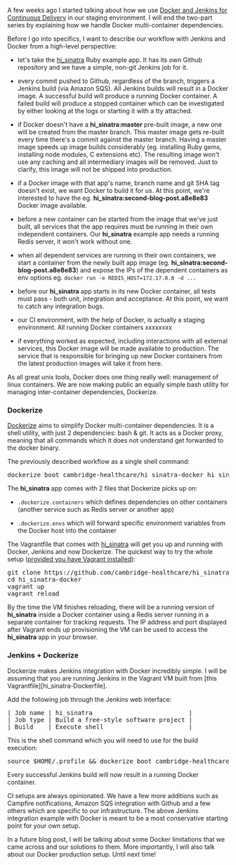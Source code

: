 A few weeks ago I started talking about how we use [Docker and Jenkins
for Continuous Delivery][part1] in our staging environment. I will end
the two-part series by explaining how we handle Docker multi-container
dependencies.

Before I go into specifics, I want to describe our workflow with
Jenkins and Docker from a high-level perspective:

* let's take the [hi_sinatra][hi_sinatra-docker] Ruby example app. It
  has its own Github repository and we have a simple, non-git Jenkins
job for it.

* every commit pushed to Github, regardless of the branch, triggers a
  Jenkins build (via Amazon SQS). All Jenkins builds will result in a
Docker image. A successful build will produce a running Docker
container. A failed build will produce a stopped container which can be
investigated by either looking at the logs or starting it with a tty
attached.

* if Docker doesn't have a **hi_sinatra:master** pre-built image,
  a new one will be created from the master branch. This master image
gets re-built every time there's a commit against the master branch.
Having a master image speeds up image builds considerably (eg.
installing Ruby gems, installing node modules, C extensions etc). The
resulting image won't use any caching and all intermediary images will
be removed. Just to clarify, this image will not be shipped into
production.

* if a Docker image with that app's name, branch name and git SHA tag
  doesn't exist, we want Docker to build it for us. At this point, we're
interested to have the eg. **hi_sinatra:second-blog-post.a8e8e83**
Docker image available.

* before a new container can be started from the image that we've just
  built, all services that the app requires must be running in their own
independent containers. Our **hi_sinatra** example app needs a running Redis
server, it won't work without one.

* when all dependent services are running in their own containers, we
  start a container from the newly built app image (eg.
**hi_sinatra:second-blog-post.a8e8e83**) and expose the IPs of the
dependent containers as env options eg. `docker run -e REDIS_HOST=172.17.0.8 -d ...`

* before our **hi_sinatra** app starts in its new Docker container, all
  tests must pass - both unit, integration and acceptance. At this
point, we want to catch any integration bugs.

* our CI environment, with the help of Docker, is actually a staging
  environment. All running Docker containers xxxxxxxx

* if everything worked as expected, including interactions with all
  external services, this Docker image will be made available to
production. The service that is responsible for bringing up new Docker
containers from the latest production images will take it from here.

As all great unix tools, Docker does one thing really well: management
of linux containers. We are now making public an equally simple bash
utility for managing inter-container dependencies, Dockerize.

### Dockerize

[Dockerize][dockerize] aims to simplify Docker multi-container
dependencies. It is a shell utility, with just 2 dependencies: bash &
git. It acts as a Docker proxy, meaning that all commands which it does
not understand get forwarded to the docker binary.

The previously described workflow as a single shell command:

<pre>
dockerize boot cambridge-healthcare/hi_sinatra-docker hi_sinatra
</pre>

The **hi_sinatra** app comes with 2 files that Dockerize picks
up on:

* `.dockerize.containers` which defines dependencies on other containers
  (another service such as Redis server or another app)

* `.dockerize.envs` which will forward specific environment variables
  from the Docker host into the container

The Vagrantfile that comes with [hi_sinatra][hi_sinatra-docker] will
get you up and running with Docker, Jenkins and now Dockerize. The
quickest way to try the whole setup ([provided you have Vagrant
installed][part1]):

<pre>
git clone https://github.com/cambridge-healthcare/hi_sinatra-docker.git
cd hi_sinatra-docker
vagrant up
vagrant reload
</pre>

By the time the VM finishes reloading, there will be a running
version of **hi_sinatra** inside a Docker container using a
Redis server running in a separate container for tracking requests. The
IP address and port displayed after Vagrant ends up provisioning the VM
can be used to access the **hi_sinatra** app in your browser.

### Jenkins + Dockerize

Dockerize makes Jenkins integration with Docker incredibly simple. I
will be assuming that you are running Jenkins in the Vagrant VM built
from [this Vagrantfile][hi_sinatra-Dockerfile].

Add the following job through the Jenkins web interface:

<pre>
| Job name | hi_sinatra                          |
| Job type | Build a free-style software project |
| Build    | Execute shell                       |
</pre>

This is the shell command which you will need to use for the build execution:

<pre>
source $HOME/.profile && dockerize boot cambridge-healthcare/hi_sinatra-docker hi_sinatra
</pre>

Every successful Jenkins build will now result in a running Docker container.

CI setups are always opinionated. We have a few more additions such as
Campfire notifications, Amazon SQS integration with Github and a few
others which are specific to our infrastructure. The above Jenkins
integration example with Docker is meant to be a most conservative
starting point for your own setup.

In a future blog post, I will be talking about some Docker limitations
that we came across and our solutions to them. More importantly, I will
also talk about our Docker production setup. Until next time!

[part1]: http://blog.howareyou.com/post/62157486858/continuous-delivery-with-docker-and-jenkins-part-i
[hi_sinatra-docker]: https://github.com/cambridge-healthcare/hi_sinatra-docker/tree/v0.2.0
[dockerize]: https://github.com/cambridge-healthcare/dockerize
